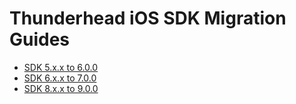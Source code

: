 # Thunderhead iOS SDK Migration Guides
* [SDK 5.x.x to 6.0.0](THUNDERHEAD-6.0.0-MIGRATION-GUIDE.md)
* [SDK 6.x.x to 7.0.0](THUNDERHEAD-7.0.0-MIGRATION-GUIDE.md)
* [SDK 8.x.x to 9.0.0](THUNDERHEAD-9.0.0-MIGRATION-GUIDE.md)
